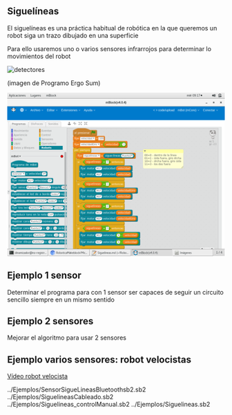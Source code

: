 ## Siguelíneas

El siguelíneas es una práctica habitual de robótica en la que queremos un robot siga un trazo dibujado en una superficie

Para ello usaremos uno o varios sensores infrarrojos para determinar lo movimientos del robot

![detectores](https://www.programoergosum.com/images/cursos/223-mbot-programado-con-scratch-y-mblock/sensor-ir.png)

(imagen de Programo Ergo Sum)

![SiguelineasBasico.png](./images/SiguelineasBasico.png)

## Ejemplo 1 sensor

Determinar el programa para con 1 sensor ser capaces de seguir un circuito sencillo siempre en un mismo sentido 

## Ejemplo 2 sensores

Mejorar el algoritmo para usar 2 sensores

## Ejemplo varios sensores: robot velocistas

[Vídeo robot velocista](https://www.youtube.com/watch?v=Dzj1jcQYHJ8)

../Ejemplos/SensorSigueLineasBluetoothsb2.sb2
../Ejemplos/SiguelineasCableado.sb2
../Ejemplos/Siguelineas_controlManual.sb2
../Ejemplos/Siguelineas.sb2
